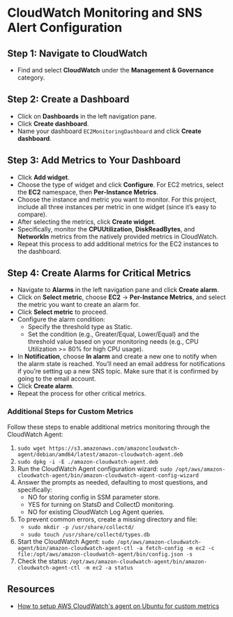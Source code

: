 # CloudWatch Monitoring and SNS Alert Configuration

## Step 1: Navigate to CloudWatch

- Find and select **CloudWatch** under the **Management & Governance** category.

## Step 2: Create a Dashboard

- Click on **Dashboards** in the left navigation pane.
- Click **Create dashboard**.
- Name your dashboard `EC2MonitoringDashboard` and click **Create dashboard**.

## Step 3: Add Metrics to Your Dashboard

- Click **Add widget**.
- Choose the type of widget and click **Configure**. For EC2 metrics, select the **EC2** namespace, then **Per-Instance Metrics**.
- Choose the instance and metric you want to monitor. For this project, include all three instances per metric in one widget (since it’s easy to compare).
- After selecting the metrics, click **Create widget**.
- Specifically, monitor the **CPUUtilization**, **DiskReadBytes**, and **NetworkIn** metrics from the natively provided metrics in CloudWatch.
- Repeat this process to add additional metrics for the EC2 instances to the dashboard.

## Step 4: Create Alarms for Critical Metrics

- Navigate to **Alarms** in the left navigation pane and click **Create alarm**.
- Click on **Select metric**, choose **EC2** -> **Per-Instance Metrics**, and select the metric you want to create an alarm for.
- Click **Select metric** to proceed.
- Configure the alarm condition:
  - Specify the threshold type as Static.
  - Set the condition (e.g., Greater/Equal, Lower/Equal) and the threshold value based on your monitoring needs (e.g., CPU Utilization >= 80% for high CPU usage).
- In **Notification**, choose **In alarm** and create a new one to notify when the alarm state is reached. You’ll need an email address for notifications if you’re setting up a new SNS topic. Make sure that it is confirmed by going to the email account.
- Click **Create alarm**.
- Repeat the process for other critical metrics.

### Additional Steps for Custom Metrics

Follow these steps to enable additional metrics monitoring through the CloudWatch Agent:

1. `sudo wget https://s3.amazonaws.com/amazoncloudwatch-agent/debian/amd64/latest/amazon-cloudwatch-agent.deb`
2. `sudo dpkg -i -E ./amazon-cloudwatch-agent.deb`
3. Run the CloudWatch Agent configuration wizard: `sudo /opt/aws/amazon-cloudwatch-agent/bin/amazon-cloudwatch-agent-config-wizard`
4. Answer the prompts as needed, defaulting to most questions, and specifically:
   - NO for storing config in SSM parameter store.
   - YES for turning on StatsD and CollectD monitoring.
   - NO for existing CloudWatch Log Agent queries.
5. To prevent common errors, create a missing directory and file:
   - `sudo mkdir -p /usr/share/collectd/`
   - `sudo touch /usr/share/collectd/types.db`
6. Start the CloudWatch Agent: `sudo /opt/aws/amazon-cloudwatch-agent/bin/amazon-cloudwatch-agent-ctl -a fetch-config -m ec2 -c file:/opt/aws/amazon-cloudwatch-agent/bin/config.json -s`
7. Check the status: `/opt/aws/amazon-cloudwatch-agent/bin/amazon-cloudwatch-agent-ctl -m ec2 -a status`

## Resources

- [How to setup AWS CloudWatch's agent on Ubuntu for custom metrics](https://stackoverflow.com/questions/62242033/how-to-setup-aws-cloudwatchs-agent-at-ubuntu-to-get-correct-custom-metrics-li)
